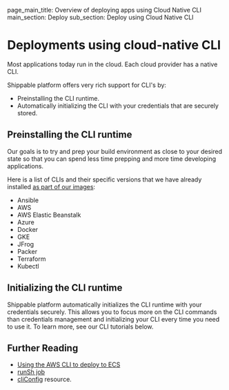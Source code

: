 page_main_title: Overview of deploying apps using Cloud Native CLI
main_section: Deploy
sub_section: Deploy using Cloud Native CLI

# Deployments using cloud-native CLI

Most applications today run in the cloud. Each cloud provider has a native CLI.

Shippable platform offers very rich support for CLI's by:

  - Preinstalling the CLI runtime.
  - Automatically initializing the CLI with your credentials that are securely stored.  

## Preinstalling the CLI runtime

Our goals is to try and prep your build environment as close to your desired state so that you can spend less time prepping and more time developing applications.

Here is a list of CLIs and their specific versions that we have already installed [as part of our images](/platform/runtime/overview):

* Ansible
* AWS
* AWS Elastic Beanstalk
* Azure
* Docker
* GKE
* JFrog
* Packer
* Terraform
* Kubectl

## Initializing the CLI runtime

Shippable platform automatically initializes the CLI runtime with your credentials securely. This allows you to focus more on the CLI commands than credentials management and initializing your CLI every time you need to use it. To learn more, see our CLI tutorials below.

## Further Reading

* [Using the AWS CLI to deploy to ECS](/deploy/deploy-amazon-ecs-cloud-native-cli)
* [runSh job](/platform/workflow/job/runsh/)
* [cliConfig](/platform/workflow/resource/cliconfig/) resource.
